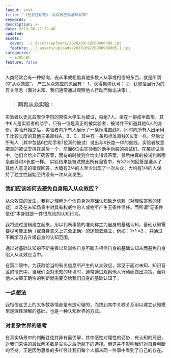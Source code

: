 ```yaml
---
layout: post
title: "《社会性动物》：从众效应与基础认知"
keywords: 
description: >-
date: 2019-06-27 22:48
updated: 
assets:
  cover: ../_assets/uploads/2020/09/20200906008.jpg
  feature: ../_assets/uploads/2020/09/20200906005-1.jpg
categories:
  - 认知心理
feature: false
---
```


人类经常会有一种倾向，去从事或相信其他多数人从事或相信的东西，就是所谓的“从众效应”。
产生从众效应的原因有：
1、获得集体认可；
2、获取恰当行为的有关信息（面对未知、我们通常通过观察他人行动而做出决策）；

> ### 阿希从众实验：
实验者以史瓦兹摩尔学院的男性大学生为被试，每组7人，坐在一排成半圆形，其中6人是实验者的助手，只有一位是真正的被实验者，被试并不知道其他6人的身份。实验开始之后，实验者向所有人展示了一条标准直线X，同时向所有人出示用于比较长度的其他三条直线A，B，C，其中有一条和标准直线X长度一样。然后让所有人（其中包括6位助手和1位真的被试）说出与X长度一样的直线。实验者故意把真的被试安排在最后一个，前面6位由实验者的助手伪装的被试们。在某些试验中，他们会给出正确答案，而有的时候则会给出错误答案，最后由真的被试判断哪条直线和X长度一样。
实验结果是被试做出所有回答中，有37%的回答是遵从了其他人意见的错误回答，大概有3/4的人至少出现了一次从众，大约有1/4的人保持了独立性自始至终没有一次从众发生。

### 我们应该如何去避免自身陷入从众效应？

从众效应的发生，我将之理解为个体自身对基础认知缺乏信赖（对理性答案的怀疑）以及在未知场景中对具有权威性的人或物所产生无条件信任。而所谓“无条件信任”本身就是一件很危险的认知行为。

我将通过逻辑建立起来，用以判断事情的准则称之为自身的基础认知，基础认知需要尽可能正确（或自身意义上完全正确）的逻辑去建立，例如：1+1 =2 ，并通过不断学习去升级自身的认知范围。

通过对基础认知的不断完善以及训练自身不断去相信自身的基础认知从而避免自身陷入从众效应当中。

在第二项中。为获取恰当的有关信息所产生的从众效应，常见于面对未知、知识盲区的情景中。当我们面对未知的环境时，通常通过观察他人行动而做出决策，而对他人决策正确性的判断就需要交给我们自身的基础认知了。

### 一点想法
我相信这世上的大多数事情都是有迹可循的，而找到其中关联关系用以建立认知模型是理性理解的基础，也是一种认知世界的方式。

### 对复杂世界的思考
在真实场景中的判断往往并非有最优解，其中感性对理性的妥协，有认知的局限，对我们来讲的最优解多数是妥协之后所剩下的选择。但这并不影响我们对自身判断的坚持。正是因为思维的多样性让我们每个人都从同一件事中看到了自己的存在。
